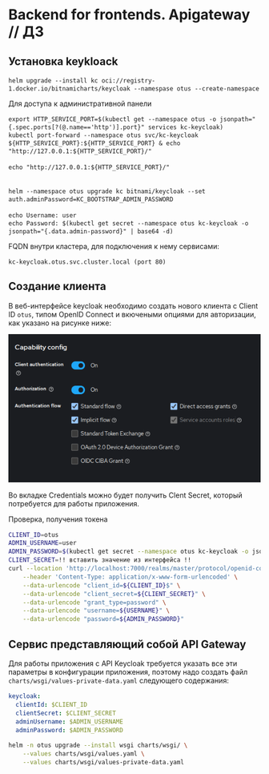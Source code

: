 # Backend for frontends. Apigateway // ДЗ 

## Установка keykloack 

```shell
helm upgrade --install kc oci://registry-1.docker.io/bitnamicharts/keycloak --namespase otus --create-namespace 
```
   
Для доступа к административной панели

```shell
export HTTP_SERVICE_PORT=$(kubectl get --namespace otus -o jsonpath="{.spec.ports[?(@.name=='http')].port}" services kc-keycloak)
kubectl port-forward --namespace otus svc/kc-keycloak ${HTTP_SERVICE_PORT}:${HTTP_SERVICE_PORT} & echo "http://127.0.0.1:${HTTP_SERVICE_PORT}/"

echo "http://127.0.0.1:${HTTP_SERVICE_PORT}/"


helm --namespace otus upgrade kc bitnami/keycloak --set auth.adminPassword=KC_BOOTSTRAP_ADMIN_PASSWORD

echo Username: user
echo Password: $(kubectl get secret --namespace otus kc-keycloak -o jsonpath="{.data.admin-password}" | base64 -d)
```

FQDN внутри кластера, для подключения к нему сервисами:

    kc-keycloak.otus.svc.cluster.local (port 80)

## Создание клиента 

В веб-интерфейсе keycloak необходимо создать нового клиента с Client ID `otus`,
типом OpenID Connect и вкючеными опциями для авторизации, 
как указано на рисунке ниже:

![](create_client_01.png)

Во вкладке Credentials можно будет получить Clent Secret, который потребуется 
для работы приложения.

Проверка, получения токена
```bash
CLIENT_ID=otus
ADMIN_USERNAME=user 
ADMIN_PASSWORD=$(kubectl get secret --namespace otus kc-keycloak -o jsonpath="{.data.admin-password}" | base64 -d)
CLIENT_SECRET=!! вставить значение из интерфейса !!
curl --location 'http://localhost:7000/realms/master/protocol/openid-connect/token' \
    --header 'Content-Type: application/x-www-form-urlencoded' \
    --data-urlencode "client_id=${CLIENT_ID}$" \
    --data-urlencode "client_secret=${CLIENT_SECRET}" \
    --data-urlencode "grant_type=password" \
    --data-urlencode "username=${USERNAME}" \
    --data-urlencode "password=${ADMIN_PASSWORD}"
```



## Cервис представляющий собой API Gateway 

Для работы приложения с API Keycloak требуется указать все эти параметры в конфигурации приложения, 
поэтому надо создать файл `charts/wsgi/values-private-data.yaml` следующего содержания: 

```yaml
keycloak:
  clientId: $CLIENT_ID
  clientSecret: $CLIENT_SECRET
  adminUsername: $ADMIN_USERNAME
  adminPassword: $ADMIN_PASSWORD
```



```bash
helm -n otus upgrade --install wsgi charts/wsgi/ \
    --values charts/wsgi/values.yaml \
    --values charts/wsgi/values-private-data.yaml
```





